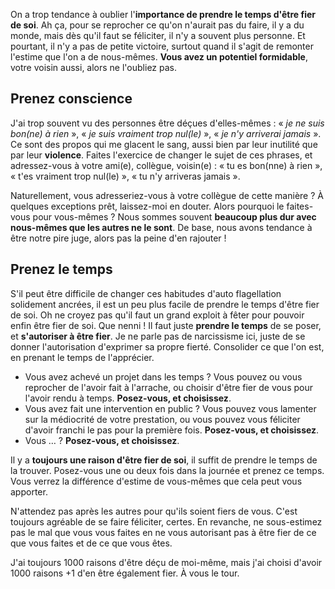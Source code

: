 <!-- 
.. title: Prendre le temps d'être fier de soi
.. slug: prendre-le-temps-d-etre-fier-de-soi
.. date: 2017-10-17 20:00:58+02:00
.. tags: Développement personnel
.. category: 
.. link: 
.. description: 
.. type: text
-->

On a trop tendance à oublier l'__importance de prendre le temps d'être fier de soi__. Ah ça, pour se reprocher ce qu'on n'aurait pas du faire, il y a du monde, mais dès qu'il faut se féliciter, il n'y a souvent plus personne. Et pourtant, il n'y a pas de petite victoire, surtout quand il s'agit de remonter l'estime que l'on a de nous-mêmes. __Vous avez un potentiel formidable__, votre voisin aussi, alors ne l'oubliez pas.

<!-- TEASER_END -->

## Prenez conscience

J'ai trop souvent vu des personnes être déçues d'elles-mêmes : « _je ne suis bon(ne) à rien_ », « _je suis vraiment trop nul(le)_ », « _je n'y arriverai jamais_ ». Ce sont des propos qui me glacent le sang, aussi bien par leur inutilité que par leur __violence__. Faites l'exercice de changer le sujet de ces phrases, et adressez-vous à votre ami(e), collègue, voisin(e) : « tu es bon(nne) à rien », « t'es vraiment trop nul(le) », « tu n'y arriveras jamais ».

Naturellement, vous adresseriez-vous à votre collègue de cette manière ? À quelques exceptions prêt, laissez-moi en douter. Alors pourquoi le faites-vous pour vous-mêmes ? Nous sommes souvent __beaucoup plus dur avec nous-mêmes que les autres ne le sont__. De base, nous avons tendance à être notre pire juge, alors pas la peine d'en rajouter !

## Prenez le temps

S'il peut être difficile de changer ces habitudes d'auto flagellation solidement ancrées, il est un peu plus facile de prendre le temps d'être fier de soi. Oh ne croyez pas qu'il faut un grand exploit à fêter pour pouvoir enfin être fier de soi. Que nenni ! Il faut juste __prendre le temps__ de se poser, et __s'autoriser à être fier__. Je ne parle pas de narcissisme ici, juste de se donner l'autorisation d'exprimer sa propre fierté. Consolider ce que l'on est, en prenant le temps de l'apprécier.

- Vous avez achevé un projet dans les temps ? Vous pouvez ou vous reprocher de l'avoir fait à l'arrache, ou choisir d'être fier de vous pour l'avoir rendu à temps. __Posez-vous, et choisissez__.
- Vous avez fait une intervention en public ? Vous pouvez vous lamenter sur la médiocrité de votre prestation, ou vous pouvez vous féliciter d'avoir franchi le pas pour la première fois. __Posez-vous, et choisissez__.
- Vous … ? __Posez-vous, et choisissez__.

Il y a __toujours une raison d'être fier de soi__, il suffit de prendre le temps de la trouver. Posez-vous une ou deux fois dans la journée et prenez ce temps. Vous verrez la différence d'estime de vous-mêmes que cela peut vous apporter.

N'attendez pas après les autres pour qu'ils soient fiers de vous. C'est toujours agréable de se faire féliciter, certes. En revanche, ne sous-estimez pas le mal que vous vous faites en ne vous autorisant pas à être fier de ce que vous faites et de ce que vous êtes.

J'ai toujours 1000 raisons d'être déçu de moi-même, mais j'ai choisi d'avoir 1000 raisons +1 d'en être également fier. À vous le tour.
